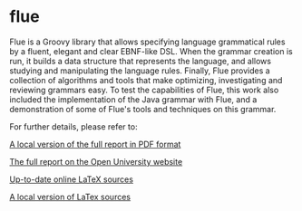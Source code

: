 # flue

Flue is a Groovy library that allows specifying language grammatical rules by a fluent, elegant and clear EBNF-like DSL. When the grammar creation is run, it builds a data structure that represents the language, and allows studying and manipulating the language rules. Finally, Flue provides a collection of algorithms and tools that make optimizing, investigating and reviewing grammars easy. To test the capabilities of Flue, this work also included the implementation of the Java grammar with Flue, and a demonstration of some of Flue's tools and techniques on this grammar.

For further details, please refer to:

[A local version of the full report in PDF format](Flue-report.pdf) 

[The full report on the Open University website](https://www.openu.ac.il/Lists/MediaServer_Documents/Academic/CS/NoamRotem-YossiGil.pdf) 

[Up-to-date online LaTeX sources](https://www.overleaf.com/read/fgfzqnzvyyjg)

[A local version of LaTex sources](Flue-report-sources.zip)
